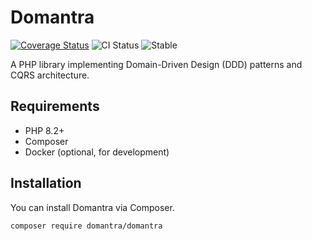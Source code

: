 # Domantra

[![Coverage Status](https://coveralls.io/repos/github/strictlyPHP/domantra/badge.svg?branch=main)](https://coveralls.io/github/strictlyPHP/domantra?branch=main)
![CI Status](https://github.com/strictlyPHP/domantra/actions/workflows/test-main.yml/badge.svg)
![Stable](https://img.shields.io/packagist/v/strictlyphp/domantra)

A PHP library implementing Domain-Driven Design (DDD) patterns and CQRS architecture.

## Requirements

- PHP 8.2+
- Composer
- Docker (optional, for development)

## Installation

You can install Domantra via Composer.

```bash 
composer require domantra/domantra
```
